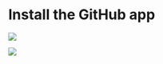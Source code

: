 # Install the GitHub app

![](/img/generate_content_from_your_codebase_and_docs/step_1.png)

![](upload)
